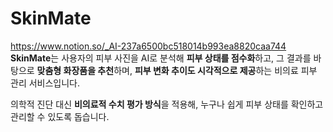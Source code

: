 # SkinMate
https://www.notion.so/_AI-237a6500bc518014b993ea8820caa744
**SkinMate**는 사용자의 피부 사진을 AI로 분석해 **피부 상태를 점수화**하고, 그 결과를 바탕으로 **맞춤형 화장품을 추천**하며, **피부 변화 추이도 시각적으로 제공**하는 비의료 피부 관리 서비스입니다.

의학적 진단 대신 **비의료적 수치 평가 방식**을 적용해, 누구나 쉽게 피부 상태를 확인하고 관리할 수 있도록 돕습니다.
